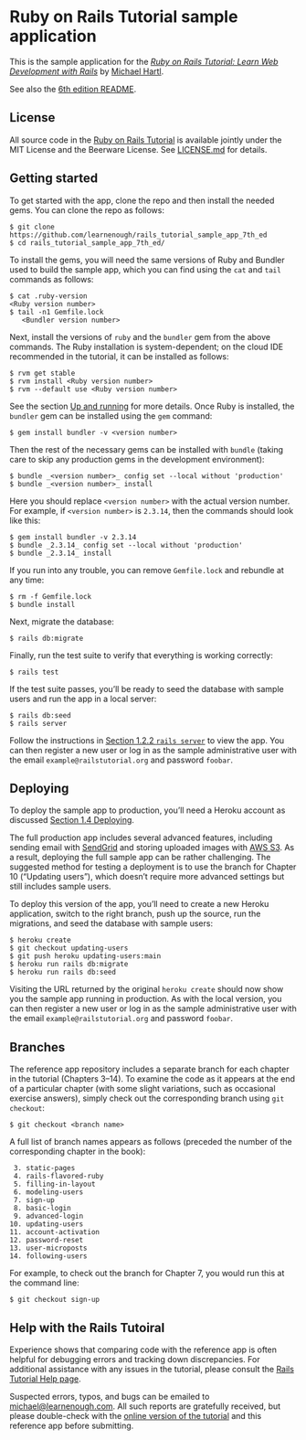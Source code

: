 # Ruby on Rails Tutorial sample application

This is the sample application for the
[*Ruby on Rails Tutorial:
Learn Web Development with Rails*](https://www.railstutorial.org/)
by [Michael Hartl](https://www.michaelhartl.com/).

See also the [6th edition README](https://github.com/learnenough/sample_app_6th_ed#readme).

## License

All source code in the [Ruby on Rails Tutorial](https://www.railstutorial.org/)
is available jointly under the MIT License and the Beerware License. See
[LICENSE.md](LICENSE.md) for details.

## Getting started

To get started with the app, clone the repo and then install the needed gems. You can clone the repo as follows:

```
$ git clone https://github.com/learnenough/rails_tutorial_sample_app_7th_ed 
$ cd rails_tutorial_sample_app_7th_ed/
```

To install the gems, you will need the same versions of Ruby and Bundler used to build the sample app, which you can find using the `cat` and `tail` commands as follows:

```
$ cat .ruby-version
<Ruby version number>
$ tail -n1 Gemfile.lock
   <Bundler version number>
```

Next, install the versions of `ruby` and the `bundler` gem from the above commands. The Ruby installation is system-dependent; on the cloud IDE recommended in the tutorial, it can be installed as follows:

```
$ rvm get stable
$ rvm install <Ruby version number>
$ rvm --default use <Ruby version number>
```

See the section [Up and running](https://www.learnenough.com/ruby-on-rails-7th-edition-tutorial#sec-up_and_running) for more details. Once Ruby is installed, the `bundler` gem can be installed using the `gem` command:

```
$ gem install bundler -v <version number>
```

Then the rest of the necessary gems can be installed with `bundle` (taking care to skip any production gems in the development environment):

```
$ bundle _<version number>_ config set --local without 'production'
$ bundle _<version number>_ install
```

Here you should replace `<version number>` with the actual version number. For example, if `<version number>` is `2.3.14`, then the commands should look like this:

```
$ gem install bundler -v 2.3.14
$ bundle _2.3.14_ config set --local without 'production'
$ bundle _2.3.14_ install
```

If you run into any trouble, you can remove `Gemfile.lock` and rebundle at any time:

```
$ rm -f Gemfile.lock
$ bundle install
```

Next, migrate the database:

```
$ rails db:migrate
```

Finally, run the test suite to verify that everything is working correctly:

```
$ rails test
```

If the test suite passes, you’ll be ready to seed the database with sample users and run the app in a local server:

```
$ rails db:seed
$ rails server
```

Follow the instructions in [Section 1.2.2 `rails server`](https://www.railstutorial.org/book#sec-rails_server) to view the app. You can then register a new user or log in as the sample administrative user with the email `example@railstutorial.org` and password `foobar`.

## Deploying

To deploy the sample app to production, you’ll need a Heroku account as discussed [Section 1.4 Deploying](https://www.railstutorial.org/book/beginning#sec-deploying).

The full production app includes several advanced features, including sending email with [SendGrid](https://sendgrid.com/) and storing uploaded images with [AWS S3](https://aws.amazon.com/s3/). As a result, deploying the full sample app can be rather challenging. The suggested method for testing a deployment is to use the branch for Chapter 10 (“Updating users”), which doesn’t require more advanced settings but still includes sample users.

To deploy this version of the app, you’ll need to create a new Heroku application, switch to the right branch, push up the source, run the migrations, and seed the database with sample users:

```
$ heroku create
$ git checkout updating-users
$ git push heroku updating-users:main
$ heroku run rails db:migrate
$ heroku run rails db:seed
```

Visiting the URL returned by the original `heroku create` should now show you the sample app running in production. As with the local version, you can then register a new user or log in as the sample administrative user with the email `example@railstutorial.org` and password `foobar`.

## Branches

The reference app repository includes a separate branch for each chapter in the tutorial (Chapters 3–14). To examine the code as it appears at the end of a particular chapter (with some slight variations, such as occasional exercise answers), simply check out the corresponding branch using `git checkout`:

```
$ git checkout <branch name>
```

A full list of branch names appears as follows (preceded the number of the corresponding chapter in the book):

```
 3. static-pages
 4. rails-flavored-ruby
 5. filling-in-layout
 6. modeling-users
 7. sign-up
 8. basic-login
 9. advanced-login
10. updating-users
11. account-activation
12. password-reset
13. user-microposts
14. following-users
```

For example, to check out the branch for Chapter 7, you would run this at the command line:

```
$ git checkout sign-up
```

## Help with the Rails Tutoiral

Experience shows that comparing code with the reference app is often helpful for debugging errors and tracking down discrepancies. For additional assistance with any issues in the tutorial, please consult the [Rails Tutorial Help page](https://github.com/learnenough/rails_tutorial_sample_app_7th_ed/blob/main/HELP.md).

Suspected errors, typos, and bugs can be emailed to <michael@learnenough.com>. All such reports are gratefully received, but please double-check with the [online version of the tutorial](https://www.railstutorial.org/book) and this reference app before submitting.

